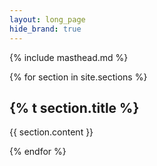 ```yaml
---
layout: long_page
hide_brand: true
---
```



{% include masthead.md %}

{% for section in site.sections %}

<section id="{{ section.slug }}">
  <div class="section-header d-flex flex-row align-items-baseline justify-content-between">
  <h2>{% t section.title %}</h2>
  <div><a href="#"><i class="fas fa-angle-up"></i></a></div>
  </div>
  {{ section.content }}
</section>

{% endfor %}

<script src="https://code.jquery.com/jquery-latest.js"></script>
<script type="text/javascript">
(function($) {
    $(document).ready(function(){
        $(window).scroll(function(){
            if ($(this).scrollTop() > 200) {
                $('.nav-fade').fadeIn(500);
            } else {
                $('.nav-fade').fadeOut(500);
            }
        });
    });
})(jQuery);
</script>

